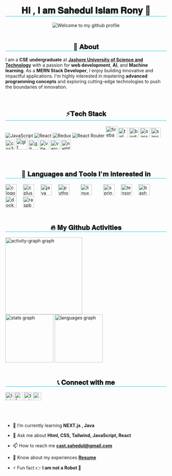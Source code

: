 
<!-- <link rel="preconnect" href="https://fonts.googleapis.com"> -->
<!-- <link rel="preconnect" href="https://fonts.gstatic.com" crossorigin> -->
<!-- <link href="https://fonts.googleapis.com/css2?family=Arvo:wght@700&display=swap" rel="stylesheet"> -->

<h1 style="text-align:center;border-bottom:1px solid #00ccff;" align="center">
<!-- <span style="
      font-family: 'Arvo', serif;
      font-weight: 700;
      font-style: normal;
      background-image: linear-gradient(to left, #9eb6c4,#9eb6c4, #00ccff);
      background-clip: text;
      color: transparent;
      text-align:center;
      ">
      Sahedul Islam Rony
</span> -->
𝐇𝐢 , 𝐈 𝐚𝐦 𝐒𝐚𝐡𝐞𝐝𝐮𝐥 𝐈𝐬𝐥𝐚𝐦 𝐑𝐨𝐧𝐲 👋
</h1>
<div style="display:grid;place-items:center;" align="center">
 <img src="https://readme-typing-svg.demolab.com?font=Protest+Revolution&size=35&pause=1000&color=00CCFF&background=FF2E2500&center=true&vCenter=true&width=500&height=60&lines=Welcome+to+my+Github+Profile+%E2%9C%A8" alt="Welcome to my github profile" />
</div>

<br/> 

<h2
style="text-align:center;border-bottom:1px solid #00ccff;" align="left"> 
<!-- 
<span style="
      font-family: 'Arvo', serif;
      font-weight: 700;
      font-style: normal;
      background-image: linear-gradient(to left, #9eb6c4,#9eb6c4, #00ccff);
      background-clip: text;
      color: transparent;">
      About 
</span> -->
      💫 𝐀𝐛𝐨𝐮𝐭
</h2>

I am a **CSE undergraduate** at [**Jashore University of Science and Technology**](https://just.edu.bd) with a passion for **web development**, **AI**, and **Machine learning**. As a **MERN Stack Developer**, I enjoy building innovative and impactful applications. I'm highly interested in mastering **advanced programming concepts** and exploring cutting-edge technologies to push the boundaries of innovation.


<br/> 
<h2
style="text-align:center;border-bottom:1px solid #00ccff;margin-top:30px;"
 align="left"> ⚡𝐓𝐞𝐜𝐡 𝐒𝐭𝐚𝐜𝐤 
<!-- <span style="
      font-family: 'Arvo', serif;
      font-weight: 700;
      font-style: normal;
      background-image: linear-gradient(to left, #9eb6c4,#9eb6c4, #00ccff);
      background-clip: text;
      color: transparent;">
      Tech Stack 
</span> -->

</h2>

<div align="left">

![JavaScript](https://img.shields.io/badge/javascript-%23323330.svg?style=for-the-badge&logo=javascript&logoColor=%23F7DF1E)
![React](https://img.shields.io/badge/react-%2320232a.svg?style=for-the-badge&logo=react&logoColor=%2361DAFB)
![Redux](https://img.shields.io/badge/redux-%23593d88.svg?style=for-the-badge&logo=redux&logoColor=white)
![React Router](https://img.shields.io/badge/React_Router-CA4245?style=for-the-badge&logo=react-router&logoColor=white)
<img src="https://cdn.jsdelivr.net/gh/devicons/devicon/icons/firebase/firebase-plain.svg" height="35" alt="firebase logo"  />
<img src="https://img.shields.io/badge/tailwindcss-gray?style=for-the-badge&logo=tailwindcss" height="30" alt="tailwindcss logo"  />
<img src="https://img.shields.io/badge/bootstrap-black?style=for-the-badge&logo=bootstrap" height="30" alt="bootstrap logo"  />
<img src="https://img.shields.io/badge/sass-black?style=for-the-badge&logo=sass" height="30" alt="sass logo"  />
<img src="https://img.shields.io/badge/html-black?style=for-the-badge&logo=html5" height="30" alt="sass logo"  />
<img src="https://cdn.jsdelivr.net/gh/devicons/devicon/icons/css3/css3-original.svg" height="30" alt="css3 logo"  />
<img src="https://cdn.simpleicons.org/git/F05032" height="35" alt="git logo"  />
<img src="https://img.shields.io/badge/github-%23121011.svg?style=for-the-badge&logo=github&logoColor=white" height="30" alt="git logo"  />
<img src="https://skillicons.dev/icons?i=vite" height="30" alt="vite logo"  />
<img src="https://img.shields.io/badge/vercel-%23000000.svg?style=for-the-badge&logo=vercel&logoColor=white" height="30" alt="vercel logo"  />
<img src="https://img.shields.io/badge/netlify-%23000000.svg?style=for-the-badge&logo=netlify&logoColor=#00C7B7" height="30" alt="netlify logo"  />

</div>

<br/> 
<h2
style="text-align:center;border-bottom:1px solid #00ccff;margin-top:30px;"
align="left"> 🔭 𝐋𝐚𝐧𝐠𝐮𝐚𝐠𝐞𝐬 𝐚𝐧𝐝 𝐓𝐨𝐨𝐥𝐬 𝐈'𝐦 𝐢𝐧𝐭𝐞𝐫𝐞𝐬𝐭𝐞𝐝 𝐢𝐧
<!-- <span style="
      font-family: 'Arvo', serif;
      font-weight: 700;
      font-style: normal;
      background-image: linear-gradient(to left, #9eb6c4,#9eb6c4, #00ccff);
      background-clip: text;
      color: transparent;">
      Languages and Tools I'm interested in
</span> -->

</h2>

<div align="left">
  <img src="https://cdn.jsdelivr.net/gh/devicons/devicon/icons/c/c-original.svg" height="35" alt="c logo"  />
  <img width="12" />
  <img src="https://cdn.jsdelivr.net/gh/devicons/devicon/icons/cplusplus/cplusplus-original.svg" height="35" alt="cplusplus logo"  />
  <img width="12" />
  <img src="https://cdn.jsdelivr.net/gh/devicons/devicon/icons/java/java-original.svg" height="35" alt="java logo"  />
  <img width="12" />
  <img src="https://cdn.jsdelivr.net/gh/devicons/devicon/icons/python/python-original.svg" height="35" alt="python logo"  />
  <img width="12" />
  <img width="12" />
  <img src="https://cdn.jsdelivr.net/gh/devicons/devicon/icons/linux/linux-original.svg" height="35" alt="linux logo"  />
  <img width="12" />
  <img width="12" />
  <img src="https://cdn.jsdelivr.net/gh/devicons/devicon/icons/spring/spring-original.svg" height="35" alt="spring logo"  />
  <img width="12" />
  <img src="https://cdn.jsdelivr.net/gh/devicons/devicon/icons/tensorflow/tensorflow-original.svg" height="35" alt="tensorflow logo"  />
  <img width="12" />
  <img src="https://cdn.simpleicons.org/gnubash/4EAA25" height="35" alt="bash logo"  />
  <img width="12" />
  <img src="https://cdn.simpleicons.org/docker/2496ED" height="35" alt="docker logo"  />
  <img width="12" />
  <img src="https://cdn.jsdelivr.net/gh/devicons/devicon/icons/raspberrypi/raspberrypi-original.svg" height="35" alt="raspberrypi logo"  />
</div>

<br/> 
<h2
style="text-align:center;border-bottom:1px solid #00ccff;margin-top:30px;" align="left"
> 🔥  𝐌𝐲 𝐆𝐢𝐭𝐡𝐮𝐛 𝐀𝐜𝐭𝐢𝐯𝐢𝐭𝐢𝐞𝐬
<!-- <span style="
      font-family: 'Arvo', serif;
      font-weight: 700;
      font-style: normal;
      background-image: linear-gradient(to left, #9eb6c4,#9eb6c4, #00ccff);
      background-clip: text;
      color: transparent;">
     My Github Activities
</span> -->
</h2>
<div align="left">
  <img src="https://github-readme-activity-graph.vercel.app/graph?username=sahedulislamrony&radius=16&theme=modern-lilac&area=true&order=5&hide_border=true&hide_title=false" height="240" alt="activity-graph graph"  />
</div>

<div align="left">
  <img src="https://github-readme-stats.vercel.app/api?username=sahedulislamrony&hide_title=false&hide_rank=false&show_icons=true&include_all_commits=true&count_private=true&disable_animations=false&theme=rose_pine&locale=en&hide_border=true" height="150" alt="stats graph"  />
  <img src="https://github-readme-stats.vercel.app/api/top-langs?username=sahedulislamrony&locale=en&hide_title=false&layout=compact&card_width=320&langs_count=5&theme=rose_pine&hide_border=true" height="150" alt="languages graph"  />
</div>

<br/> 

<h2
style="text-align:center;border-bottom:1px solid #00ccff;margin-top:30px;" align="left"
> 📞 𝐂𝐨𝐧𝐧𝐞𝐜𝐭 𝐰𝐢𝐭𝐡 𝐦𝐞
<!-- <span style="
      font-family: 'Arvo', serif;
      font-weight: 700;
      font-style: normal;
      background-image: linear-gradient(to left, #9eb6c4,#9eb6c4, #00ccff);
      background-clip: text;
      color: transparent;">
     Connect with me
</span> -->
</h2>

<div align="left">
  <a style="text-decoration:none;" href="https://linkedin.com/in/sahedulislamrony" ><img src="https://img.shields.io/static/v1?message=LinkedIn&logo=linkedin&label=&color=0077B5&logoColor=white&labelColor=&style=for-the-badge" height="25" alt="linkedin logo"  /></a>
  <a style="text-decoration:none;" href="https://www.facebook.com/sahedulislamFB" ><img src="https://img.shields.io/static/v1?message=facebook&logo=facebook&label=&color=0077B5&logoColor=white&labelColor=&style=for-the-badge" height="25" alt="facebook logo"  /></a>
 <a style="text-decoration:none;" href="https://x.com/i_am_sahed" > <img src="https://img.shields.io/static/v1?message=Twitter&logo=x&label=&color=000&logoColor=white&labelColor=&style=for-the-badge" height="25" alt="twitter logo"  /></a>
 <a style="text-decoration:none;" href="mailto:sahedul.dev@gmail.com" > <img src="https://img.shields.io/static/v1?message=gmail&logo=gmail&label=&color=black&logoColor=red&labelColor=&style=for-the-badge" height="25" alt="mail logo"  /></a>
  
</div>
<br/> 
<div align="left" style="margin-top:50px">

- 🌱 I’m currently learning **NEXT.js , Java**

- 💬 Ask me about **Html, CSS, Tailwind, JavaScript, React**

- 📫 How to reach me **cast.sahedul@gmail.com**

- 📄 Know about my experiences [**Resume**]()

- ⚡ Fun fact 👉 **I am not a Robot 🤖**

</div>
